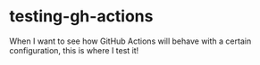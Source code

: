 # testing-gh-actions

When I want to see how GitHub Actions will behave with a certain configuration, this is where I test it!

<!-- more blah -->
<!-- test -->
<!-- make a change -->
